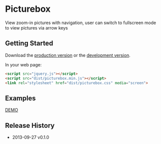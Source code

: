 # Picturebox

View zoom-in pictures with navigation, user can switch to fullscreen mode to view pictures via arrow keys

## Getting Started
Download the [production version][min] or the [development version][max].

[min]: https://raw.github.com/xixilive/picturebox/master/dist/picturebox.min.js
[max]: https://raw.github.com/xixilive/picturebox/master/dist/picturebox.js

In your web page:

```html
<script src="jquery.js"></script>
<script src="dist/picturebox.min.js"></script>
<link rel="stylesheet" href="dist/picturebox.css" media="screen">
```

## Examples

[DEMO][gh]

## Release History
  * 2013-09-27  v0.1.0

[gh]: http://xixilive.github.io/picturebox-jquery